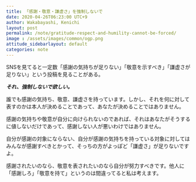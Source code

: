 ```yaml
---
title: 「感謝・敬意・謙虚さ」を強制しないで
date: 2020-04-26T06:23:00 UTC+9
author: Wakabayashi, Kenichi
layout: post
permalink: /note/gratitude-respect-and-humility-cannot-be-forced/
image : /assets/images/common/ogp.png
attitude_sidebarlayout: default
categories: note
---
```

SNSを見てると一定数「感謝の気持ちが足りない」「敬意を示すべき」「謙虚さが足りない」という投稿を見ることがある。

***それ、強制しないで欲しい。***

誰でも感謝の気持ち、敬意、謙虚さを持っています。しかし、それを何に対して表すのかは本人が決めることであって、あなたが決めることではありません。

感謝の気持ちや敬意が自分に向けられないのであれば、それはあなたがそうするに値しないだけであって、感謝しない人が悪いわけではありません。

自分が感謝の対象にならない、自分が感謝の気持ちを持っている対象に対してはみんなが感謝すべきとかって、そっちの方がよっぽど「謙虚さ」が足りないですよ。

感謝されたいのなら、敬意を表されたいのなら自分が努力すべきです。他人に「感謝しろ」「敬意を持て」というのは間違ってると私は考えます。